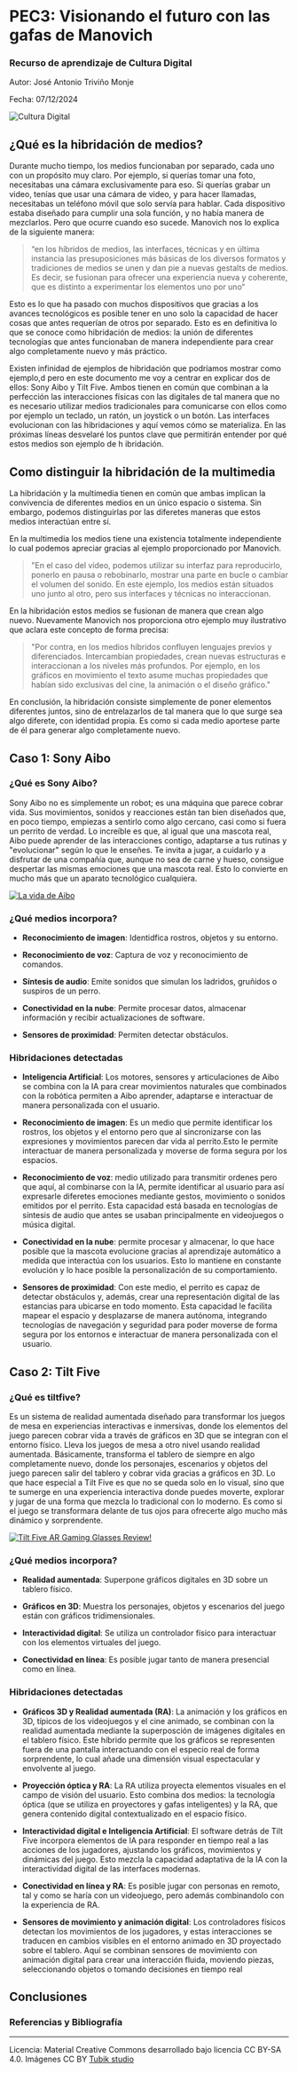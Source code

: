 # PEC3: Visionando el futuro con las gafas de Manovich

### Recurso de aprendizaje de Cultura Digital

Autor: José Antonio Triviño Monje

Fecha: 07/12/2024

![Cultura Digital](https://miro.medium.com/max/1400/0*9PyyNvrO2PcD3KuU.png) 

## ¿Qué es la hibridación de medios?

Durante mucho tiempo, los medios funcionaban por separado, cada uno con un propósito muy claro. Por ejemplo, si querías tomar una foto, necesitabas una cámara exclusivamente para eso. Si querías grabar un video, tenías que usar una cámara de video, y para hacer llamadas, necesitabas un teléfono móvil que solo servía para hablar. Cada dispositivo estaba diseñado para cumplir una sola función, y no había manera de mezclarlos. Pero que ocurre cuando eso sucede. Manovich nos lo explica de la siguiente manera:

> “en los híbridos de medios, las interfaces, técnicas y en última instancia las presuposiciones más básicas de los diversos formatos y tradiciones de medios se unen y dan pie a nuevas gestalts de medios. Es decir, se fusionan para ofrecer una experiencia nueva y coherente, que es distinto a experimentar los elementos uno por uno“

Esto es lo que ha pasado con muchos dispositivos que gracias a los avances tecnológicos es posible tener en uno solo la capacidad de hacer cosas que antes requerían de otros por separado. Esto es en definitiva lo que se conoce como hibridación de medios: la unión de diferentes tecnologías que antes funcionaban de manera independiente para crear algo completamente nuevo y más práctico.

Existen infinidad de ejemplos de hibridación que podríamos mostrar como ejemplo,d pero en este documento me voy a centrar en explicar dos de ellos: Sony Aibo y Tilt Five. Ambos tienen en común que  combinan a la perfección las interacciones físicas con las digitales de tal manera que no es necesario utilizar medios tradicionales para comunicarse con ellos como por ejemplo un teclado, un ratón, un joystick o un botón. Las interfaces evolucionan con las hibridaciones y aquí vemos cómo se materializa. En las próximas líneas desvelaré los puntos clave que permitirán entender por qué estos medios son ejemplo de h ibridación. 

## Como distinguir la hibridación de la multimedia

La hibridación y la multimedia tienen en común que ambas implican la convivencia de diferentes medios en un único espacio o sistema. Sin embargo, podemos distinguirlas por las diferetes maneras que estos medios interactúan entre sí. 

En la multimedia los medios tiene una existencia totalmente independiente lo cual podemos apreciar gracias al ejemplo proporcionado por Manovich.

> "En el caso del vídeo, podemos utilizar su interfaz para reproducirlo, ponerlo en pausa o rebobinarlo, mostrar una parte en bucle o cambiar el volumen del sonido. En este ejemplo, los medios están situados uno junto al otro, pero sus interfaces y técnicas no interaccionan.

En la hibridación estos medios se fusionan de manera que crean algo nuevo. Nuevamente Manovich nos proporciona otro ejemplo muy ilustrativo que aclara este concepto de forma precisa:

> "Por contra, en los medios híbridos confluyen lenguajes previos y diferenciados. Intercambian propiedades, crean nuevas estructuras e interaccionan a los niveles más profundos. Por ejemplo, en los gráficos en movimiento el texto asume muchas propiedades que habían sido exclusivas del cine, la animación o el diseño gráfico."

En conclusión, la hibridación consiste simplemente de poner elementos diferentes juntos, sino de entrelazarlos de tal manera que lo que surge sea algo diferete, con identidad propia. Es como si cada medio aportese parte de él para generar algo completamente nuevo.

## **Caso 1: Sony Aibo**



### ¿Qué es Sony Aibo?

Sony Aibo no es simplemente un robot; es una máquina que parece cobrar vida. Sus movimientos, sonidos y reacciones están tan bien diseñados que, en poco tiempo, empiezas a sentirlo como algo cercano, casi como si fuera un perrito de verdad. Lo increíble es que, al igual que una mascota real, Aibo puede aprender de las interacciones contigo, adaptarse a tus rutinas y "evolucionar" según lo que le enseñes. Te invita a jugar, a cuidarlo y a disfrutar de una compañía que, aunque no sea de carne y hueso, consigue despertar las mismas emociones que una mascota real. Esto lo convierte en mucho más que un aparato tecnológico cualquiera.

[![La vida de Aibo](https://img.youtube.com/vi/5ifwGc-0mAY/0.jpg)](https://youtu.be/5ifwGc-0mAY)



### ¿Qué medios incorpora?


- **Reconocimiento de imagen**: Identidfica rostros, objetos y su entorno. 

- **Reconocimiento de voz**:  Captura de voz y reconocimiento de comandos.

- **Síntesis de audio**: Emite sonidos que simulan los ladridos, gruñidos o suspiros de un perro. 

- **Conectividad en la nube**: Permite procesar datos, almacenar información y recibir actualizaciones de software. 

- **Sensores de proximidad**: Permiten detectar obstáculos.

### Hibridaciones detectadas
- **Inteligencia Artificial**: Los motores, sensores y articulaciones de Aibo se combina con la IA para crear movimientos naturales que combinados con la robótica permiten a Aibo aprender, adaptarse e interactuar de manera personalizada con el usuario.

- **Reconocimiento de imagen**: Es un medio que permite identificar los rostros, los objetos y el entorno pero que al sincronizarse con las expresiones y movimientos parecen dar vida al perrito.Esto le permite interactuar de manera personalizada y moverse de forma segura por los espacios.

- **Reconocimiento de voz**: medio utilizado para transmitir ordenes pero que aquí, al combinarse con la IA, permite identificar al usuario para así expresarle diferetes emociones mediante gestos, movimiento o sonidos emitidos por el perrito. Esta capacidad está basada en tecnologías de síntesis de audio que antes se usaban principalmente en videojuegos o música digital.


- **Conectividad en la nube**: permite procesar y almacenar, lo que hace posible que la mascota evolucione gracias al aprendizaje automático a medida que interactúa con los usuarios. Esto lo mantiene en constante evolución y lo hace posible la personalización de su comportamiento.


- **Sensores de proximidad**: Con este medio, el perrito es capaz de detectar obstáculos y, además, crear una representación digital de las estancias para ubicarse en todo momento. Esta capacidad le facilita mapear el espacio y desplazarse de manera autónoma, integrando tecnologías de navegación y seguridad para poder moverse de forma segura por los entornos e interactuar de manera personalizada con el usuario.





## **Caso 2: Tilt Five**


### ¿Qué es tiltfive?

Es un sistema de realidad aumentada diseñado para transformar los juegos de mesa en experiencias interactivas e inmersivas, donde los elementos del juego parecen cobrar vida a través de gráficos en 3D que se integran con el entorno físico. Lleva los juegos de mesa a otro nivel usando realidad aumentada. Básicamente, transforma el tablero de siempre en algo completamente nuevo, donde los personajes, escenarios y objetos del juego parecen salir del tablero y cobrar vida gracias a gráficos en 3D. Lo que hace especial a Tilt Five es que no se queda solo en lo visual, sino que te sumerge en una experiencia interactiva donde puedes moverte, explorar y jugar de una forma que mezcla lo tradicional con lo moderno. Es como si el juego se transformara delante de tus ojos para ofrecerte algo mucho más dinámico y sorprendente.

[![Tilt Five AR Gaming Glasses Review!](https://img.youtube.com/vi/DbjjCn1zJq8/0.jpg)](https://www.youtube.com/watch?v=DbjjCn1zJq8)


### ¿Qué medios incorpora?
- **Realidad aumentada**: Superpone gráficos digitales en 3D sobre un tablero físico.

- **Gráficos en 3D**: Muestra los personajes, objetos y escenarios del juego están con gráficos tridimensionales.

- **Interactividad digital**: Se utiliza un controlador físico para interactuar con los elementos virtuales del juego.

- **Conectividad en línea**: Es posible jugar tanto de manera presencial como en línea.

### Hibridaciones detectadas
- **Gráficos 3D y Realidad aumentada (RA)**: La animación y los gráficos en 3D, típicos de los videojuegos y el cine animado, se combinan con la realidad aumentada mediante la superposción de imágenes digitales en el tablero físico. Este híbrido permite que los gráficos se representen fuera de una pantalla interactuando con el especio real de forma sorprendente, lo cual añade una dimensión visual espectacular y envolvente al juego.

- **Proyección óptica y RA**: La RA utiliza proyecta elementos visuales en el campo de visión del usuario. Esto combina dos medios: la tecnología óptica (que se utiliza en proyectores y gafas inteligentes) y la RA, que genera contenido digital contextualizado en el espacio físico.

- **Interactividad digital e Inteligencia Artificial**: El software detrás de Tilt Five incorpora elementos de IA para responder en tiempo real a las acciones de los jugadores, ajustando los gráficos, movimientos y dinámicas del juego. Esto mezcla la capacidad adaptativa de la IA con la interactividad digital de las interfaces modernas.

- **Conectividad en línea y RA**: Es posible jugar con personas en remoto, tal y como se haría con un videojuego, pero además combinandolo con la experiencia de RA. 

- **Sensores de movimiento y animación digital**: Los controladores físicos detectan los movimientos de los jugadores, y estas interacciones se traducen en cambios visibles en el entorno animado en 3D proyectado sobre el tablero. Aquí se combinan sensores de movimiento con animación digital para crear una interacción fluida, moviendo piezas, seleccionando objetos o tomando decisiones en tiempo real

## Conclusiones



### Referencias y Bibliografía
---

Licencia: Material Creative Commons desarrollado bajo licencia CC BY-SA 4.0. Imágenes CC BY [Tubik studio](https://blog.tubikstudio.com/how-to-create-original-flat-illustrations-designers-tips/)
